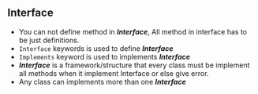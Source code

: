 ## Interface
- You can not define method in ***Interface***, All method in interface has to be just definitions.
 - `Interface` keywords is used to define ***Interface***
 - `Implements` keyword is used to implements ***Interface***
 - ***Interface*** is a framework/structure that every class must be implement all methods when it implement Interface or else give error.
 - Any class can implements more than one ***Interface***